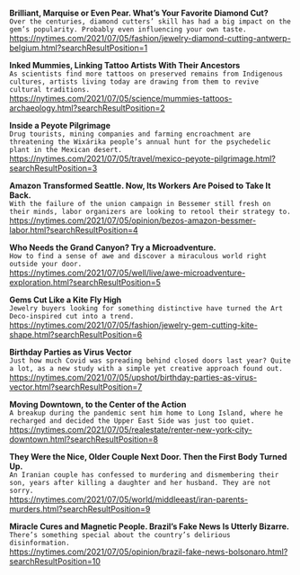**Brilliant, Marquise or Even Pear. What’s Your Favorite Diamond Cut?**\
`Over the centuries, diamond cutters’ skill has had a big impact on the gem’s popularity. Probably even influencing your own taste.`\
https://nytimes.com/2021/07/05/fashion/jewelry-diamond-cutting-antwerp-belgium.html?searchResultPosition=1

**Inked Mummies, Linking Tattoo Artists With Their Ancestors**\
`As scientists find more tattoos on preserved remains from Indigenous cultures, artists living today are drawing from them to revive cultural traditions.`\
https://nytimes.com/2021/07/05/science/mummies-tattoos-archaeology.html?searchResultPosition=2

**Inside a Peyote Pilgrimage**\
`Drug tourists, mining companies and farming encroachment are threatening the Wixárika people’s annual hunt for the psychedelic plant in the Mexican desert.`\
https://nytimes.com/2021/07/05/travel/mexico-peyote-pilgrimage.html?searchResultPosition=3

**Amazon Transformed Seattle. Now, Its Workers Are Poised to Take It Back.**\
`With the failure of the union campaign in Bessemer still fresh on their minds, labor organizers are looking to retool their strategy to.`\
https://nytimes.com/2021/07/05/opinion/bezos-amazon-bessmer-labor.html?searchResultPosition=4

**Who Needs the Grand Canyon? Try a Microadventure.**\
`How to find a sense of awe and discover a miraculous world right outside your door.`\
https://nytimes.com/2021/07/05/well/live/awe-microadventure-exploration.html?searchResultPosition=5

**Gems Cut Like a Kite Fly High**\
`Jewelry buyers looking for something distinctive have turned the Art Deco-inspired cut into a trend.`\
https://nytimes.com/2021/07/05/fashion/jewelry-gem-cutting-kite-shape.html?searchResultPosition=6

**Birthday Parties as Virus Vector**\
`Just how much Covid was spreading behind closed doors last year? Quite a lot, as a new study with a simple yet creative approach found out.`\
https://nytimes.com/2021/07/05/upshot/birthday-parties-as-virus-vector.html?searchResultPosition=7

**Moving Downtown, to the Center of the Action**\
`A breakup during the pandemic sent him home to Long Island, where he recharged and decided the Upper East Side was just too quiet.`\
https://nytimes.com/2021/07/05/realestate/renter-new-york-city-downtown.html?searchResultPosition=8

**They Were the Nice, Older Couple Next Door. Then the First Body Turned Up.**\
`An Iranian couple has confessed to murdering and dismembering their son, years after killing a daughter and her husband. They are not sorry.`\
https://nytimes.com/2021/07/05/world/middleeast/iran-parents-murders.html?searchResultPosition=9

**Miracle Cures and Magnetic People. Brazil’s Fake News Is Utterly Bizarre.**\
`There’s something special about the country’s delirious disinformation.`\
https://nytimes.com/2021/07/05/opinion/brazil-fake-news-bolsonaro.html?searchResultPosition=10

